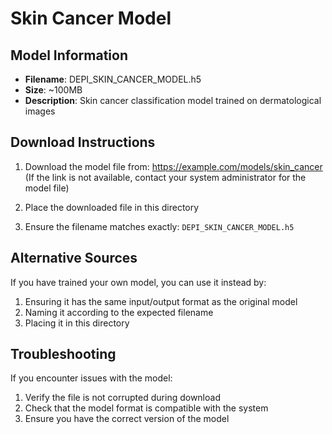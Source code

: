 # Skin Cancer Model

## Model Information
- **Filename**: DEPI_SKIN_CANCER_MODEL.h5
- **Size**: ~100MB
- **Description**: Skin cancer classification model trained on dermatological images

## Download Instructions

1. Download the model file from: https://example.com/models/skin_cancer
   (If the link is not available, contact your system administrator for the model file)

2. Place the downloaded file in this directory

3. Ensure the filename matches exactly: `DEPI_SKIN_CANCER_MODEL.h5`

## Alternative Sources

If you have trained your own model, you can use it instead by:

1. Ensuring it has the same input/output format as the original model
2. Naming it according to the expected filename
3. Placing it in this directory

## Troubleshooting

If you encounter issues with the model:

1. Verify the file is not corrupted during download
2. Check that the model format is compatible with the system
3. Ensure you have the correct version of the model
